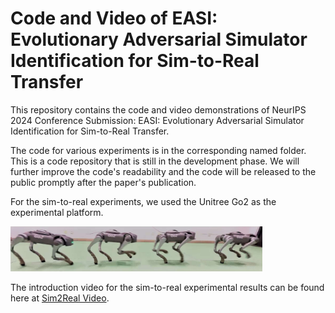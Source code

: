 # Code and Video of EASI: Evolutionary Adversarial Simulator Identification for Sim-to-Real Transfer
 


This repository contains the code and video demonstrations of NeurIPS 2024 Conference Submission: EASI: Evolutionary Adversarial Simulator Identification for Sim-to-Real Transfer. 

The code for various experiments is in the corresponding named folder. This is a code repository that is still in the development phase. We will further improve the code's readability and  the code will be released to the public promptly after the paper's publication.

For the sim-to-real experiments, we used the Unitree Go2 as the experimental platform. 

<img src="pics/Go2_sim-2-real_experiment.png" alt="Go2_sim-2-real_experiment" style="width:80%;">

 The introduction video for the sim-to-real experimental results can be found here at [Sim2Real Video](https://www.youtube.com/watch?v=_vRQs1pZ2KQ).





